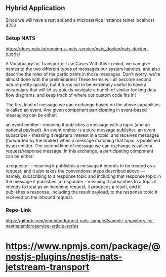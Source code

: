 ## Hybrid Application

Since we will have a rest api and a microservice instance
telnet localhost 4222

### Setup NATS

https://docs.nats.io/running-a-nats-service/nats_docker/nats-docker-tutorial

A Vocabulary for Transporter Use Cases
With this in mind, we can give names to the two different types of messages our system handles, and also describe the roles of the participants in those messages. Don't worry, we're almost done with the preliminaries! These terms will all become second nature pretty quickly, but it turns out to be extremely useful to have a vocabulary that will let us quickly navigate a bunch of similar-looking data flow diagrams, and keep track of where our custom code fits in!

The first kind of message we can exchange based on the above capabilities is called an event. Any given component participating in event-based messaging can be either:

an event emitter - meaning it publishes a message with a topic (and an optional payload). An event emitter is a pure message publisher.
an event subscriber - meaning it registers interest in a topic, and receives messages (forwarded by the broker) when a message matching that topic is published by an emitter.
The second kind of message we can exchange is called a request/response message. In this exchange, a participating component can be either:

a requestor - meaning it publishes a message it intends to be treated as a request, and it also takes the conventional steps described above — namely, subscribing to a response topic and including that response topic in the message it publishes.
a responder - meaning it subscribes to a topic it intends to treat as an incoming request, it produces a result, and it publishes a response, including the result payload, to the response topic it received on the inbound request.

### Repo-Link

https://github.com/johnbiundo/nest-nats-sample#sample-repository-for-nestnatsmicroservice-article-series

# https://www.npmjs.com/package/@nestjs-plugins/nestjs-nats-jetstream-transport
